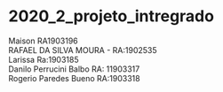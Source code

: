 
# 2020_2_projeto_intregrado  
Maison RA1903196  
RAFAEL DA SILVA MOURA - RA:1902535    
Larissa Ra:1903185   
Danilo Perrucini Balbo RA: 11903317  
Rogerio Paredes Bueno RA:1903318  
